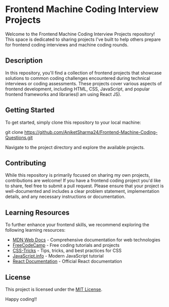 # Frontend Machine Coding Interview Projects

Welcome to the Frontend Machine Coding Interview Projects repository! This space is dedicated to sharing projects I've built to help others prepare for frontend coding interviews and machine coding rounds.

## Description

In this repository, you'll find a collection of frontend projects that showcase solutions to common coding challenges encountered during technical interviews or coding assessments. These projects cover various aspects of frontend development, including HTML, CSS, JavaScript, and popular frontend frameworks and libraries(I am using React JS).

## Getting Started

To get started, simply clone this repository to your local machine:

git clone https://github.com/AniketSharma24/Frontend-Machine-Coding-Questions.git

Navigate to the project directory and explore the available projects.

## Contributing

While this repository is primarily focused on sharing my own projects, contributions are welcome! If you have a frontend coding project you'd like to share, feel free to submit a pull request. Please ensure that your project is well-documented and includes a clear problem statement, implementation details, and any necessary instructions or documentation.

## Learning Resources

To further enhance your frontend skills, we recommend exploring the following learning resources:

- [MDN Web Docs](https://developer.mozilla.org/en-US/docs/Web) - Comprehensive documentation for web technologies
- [FreeCodeCamp](https://www.freecodecamp.org/) - Free coding tutorials and projects
- [CSS-Tricks](https://css-tricks.com/) - Tips, tricks, and best practices for CSS
- [JavaScript.info](https://javascript.info/) - Modern JavaScript tutorial
- [React Documentation](https://reactjs.org/docs/getting-started.html) - Official React documentation

## License

This project is licensed under the [MIT License](LICENSE).

Happy coding!!
